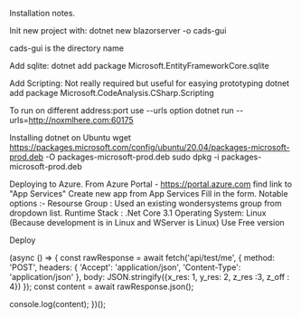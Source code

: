 Installation notes.

Init new project with:
dotnet new blazorserver -o cads-gui

cads-gui is the directory name

Add sqlite:
dotnet add package Microsoft.EntityFrameworkCore.sqlite

Add Scripting: Not really required but useful for easying prototyping
dotnet add package Microsoft.CodeAnalysis.CSharp.Scripting


To run on different address:port use --urls option
dotnet run --urls=http://noxmlhere.com:60175

Installing dotnet on Ubuntu
wget https://packages.microsoft.com/config/ubuntu/20.04/packages-microsoft-prod.deb -O packages-microsoft-prod.deb
sudo dpkg -i packages-microsoft-prod.deb


Deploying to Azure.
From Azure Portal - https://portal.azure.com find link to "App Services"
Create new app from App Services
Fill in the form. Notable options :-
Resourse Group : Used an existing wondersystems group from dropdown list.
Runtime Stack : .Net Core 3.1
Operating System: Linux (Because development is in Linux and WServer is Linux)
Use Free version

Deploy

(async () => {
  const rawResponse = await fetch('api/test/me', {
    method: 'POST',
    headers: {
      'Accept': 'application/json',
      'Content-Type': 'application/json'
    },
    body: JSON.stringify({x_res: 1, y_res: 2, z_res :3, z_off : 4})
  });
  const content = await rawResponse.json();

  console.log(content);
})();




